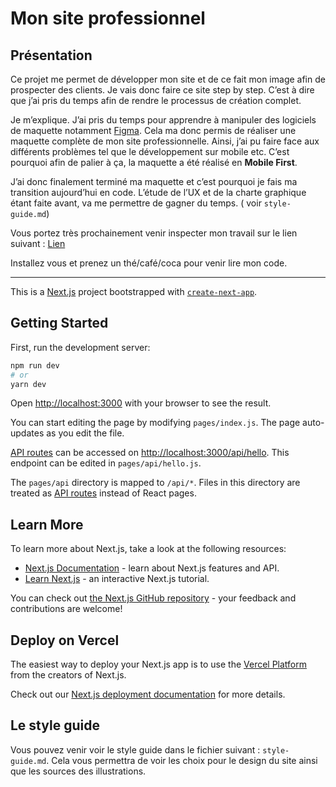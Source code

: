 # Mon site professionnel
## Présentation
Ce projet me permet de développer mon site et de ce fait mon image afin de prospecter des clients. Je vais donc faire ce site step by step. C’est à dire que j’ai pris du temps afin de rendre le processus de création complet.

Je m’explique. J’ai pris du temps pour apprendre à manipuler des logiciels de maquette notamment [Figma](https://www.figma.com/). Cela ma donc permis de réaliser une maquette complète de mon site professionnelle. Ainsi, j’ai pu faire face aux différents problèmes tel que le développement sur mobile etc. C’est pourquoi afin de palier à ça, la maquette a été réalisé en **Mobile First**.

J’ai donc finalement terminé ma maquette et c’est pourquoi je fais ma transition aujourd’hui en code. L’étude de l’UX et de la charte graphique étant faite avant, va me permettre de gagner du temps. ( voir `style-guide.md`)

Vous portez très prochainement venir inspecter mon travail sur le lien suivant : [Lien](https://www.alexandre-claveau.fr)

Installez vous et prenez un thé/café/coca pour venir lire mon code.

---

This is a [Next.js](https://nextjs.org/) project bootstrapped with [`create-next-app`](https://github.com/vercel/next.js/tree/canary/packages/create-next-app).

## Getting Started

First, run the development server:

```bash
npm run dev
# or
yarn dev
```

Open [http://localhost:3000](http://localhost:3000) with your browser to see the result.

You can start editing the page by modifying `pages/index.js`. The page auto-updates as you edit the file.

[API routes](https://nextjs.org/docs/api-routes/introduction) can be accessed on [http://localhost:3000/api/hello](http://localhost:3000/api/hello). This endpoint can be edited in `pages/api/hello.js`.

The `pages/api` directory is mapped to `/api/*`. Files in this directory are treated as [API routes](https://nextjs.org/docs/api-routes/introduction) instead of React pages.

## Learn More

To learn more about Next.js, take a look at the following resources:

- [Next.js Documentation](https://nextjs.org/docs) - learn about Next.js features and API.
- [Learn Next.js](https://nextjs.org/learn) - an interactive Next.js tutorial.

You can check out [the Next.js GitHub repository](https://github.com/vercel/next.js/) - your feedback and contributions are welcome!

## Deploy on Vercel

The easiest way to deploy your Next.js app is to use the [Vercel Platform](https://vercel.com/import?utm_medium=default-template&filter=next.js&utm_source=create-next-app&utm_campaign=create-next-app-readme) from the creators of Next.js.

Check out our [Next.js deployment documentation](https://nextjs.org/docs/deployment) for more details.

## Le style guide
Vous pouvez venir voir le style guide dans le fichier suivant : `style-guide.md`. Cela vous permettra de voir les choix pour le design du site ainsi que les sources des illustrations.
